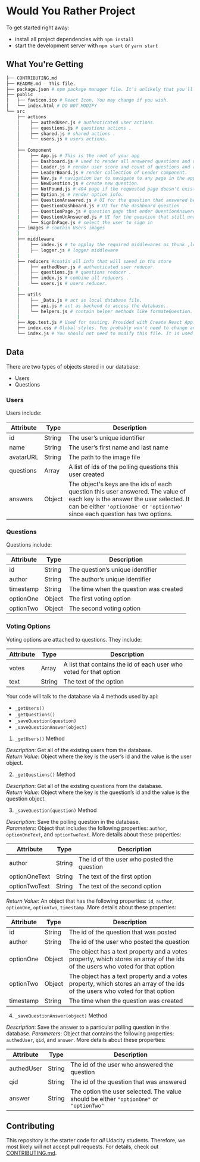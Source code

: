 # Would You Rather Project

To get started right away:

* install all project dependencies with `npm install`
* start the development server with `npm start` or `yarn start`

## What You're Getting
```bash
├── CONTRIBUTING.md
├── README.md - This file.
├── package.json # npm package manager file. It's unlikely that you'll need to modify this.
├── public
│   ├── favicon.ico # React Icon, You may change if you wish.
│   └── index.html # DO NOT MODIFY
└── src
    ├── actions
    │    ├── authedUser.js # authenticated user actions.
    │    ├── questions.js # questions actions .
    │    ├── shared.js # shared actions .
    │    └── users.js # users actions.
    │    
    ├── Component
    │    ├── App.js # This is the root of your app
    │    ├── Dashboard.js # used to render all answered questions and un answered questions.
    │    ├── Leader.js # render user score and count of questions and answers
    │    ├── LeaderBoard.js # render collection of Leader component.
    │    ├── Nav.js # navigation bar to navigate to any page in the application.
    │    ├── NewQuestion.js # create new question.
    │    ├── NotFound.js # 404 page if the requested page doesn't exist
    |    ├── Option.js # render option info.
    │    ├── QuestionAnswered.js # UI for the question that answered before.
    │    ├── QuestionDashboard.js # UI for the dashboard question .
    │    ├── QuestionPage.js # question page that ender QuestionAnswered UI or QuestionUnAnswered UI
    |    ├── QuestionUnAnswered.js # UI for the question that still unanswered. 
    │    └── SignInPage.js # select the user to sign in
    ├── images # contain Users images
    |
    ├── middleware
    │    ├── index.js # to applay the required middlewares as thunk ,logger
    │    ├── logger.js # logger middleware
    |
    ├── reducers #coatin all info that will saved in ths store
    │    ├── authedUser.js # authenticated user reducer.
    │    ├── questions.js # questions reducer .
    │    ├── index.js # combine all reducers .
    │    └── users.js # users reducer.
    |
    ├── utils 
    │    ├── _Data.js # act as local database file.
    │    ├── api.js # act as backend to access the database..
    │    └── helpers.js # contain helper methods like formateQuestion.
    |
    ├── App.test.js # Used for testing. Provided with Create React App. Testing is encouraged, but not required.
    ├── index.css # Global styles. You probably won't need to change anything here.
    └── index.js # You should not need to modify this file. It is used for DOM rendering only.
```
## Data

There are two types of objects stored in our database:

* Users
* Questions

### Users

Users include:

| Attribute    | Type             | Description           |
|-----------------|------------------|-------------------         |
| id                 | String           | The user’s unique identifier |
| name          | String           | The user’s first name  and last name     |
| avatarURL  | String           | The path to the image file |
| questions | Array | A list of ids of the polling questions this user created|
| answers      | Object         |  The object's keys are the ids of each question this user answered. The value of each key is the answer the user selected. It can be either `'optionOne'` or `'optionTwo'` since each question has two options.

### Questions

Questions include:

| Attribute | Type | Description |
|-----------------|------------------|-------------------|
| id                  | String | The question’s unique identifier |
| author        | String | The author’s unique identifier |
| timestamp | String | The time when the question was created|
| optionOne | Object | The first voting option|
| optionTwo | Object | The second voting option|

### Voting Options

Voting options are attached to questions. They include:

| Attribute | Type | Description |
|-----------------|------------------|-------------------|
| votes             | Array | A list that contains the id of each user who voted for that option|
| text                | String | The text of the option |

Your code will talk to the database via 4 methods used by api:

* `_getUsers()`
* `_getQuestions()`
* `_saveQuestion(question)`
* `_saveQuestionAnswer(object)`

1) `_getUsers()` Method

*Description*: Get all of the existing users from the database.  
*Return Value*: Object where the key is the user’s id and the value is the user object.

2) `_getQuestions()` Method

*Description*: Get all of the existing questions from the database.  
*Return Value*: Object where the key is the question’s id and the value is the question object.

3) `_saveQuestion(question)` Method

*Description*: Save the polling question in the database.  
*Parameters*:  Object that includes the following properties: `author`, `optionOneText`, and `optionTwoText`. More details about these properties:

| Attribute | Type | Description |
|-----------------|------------------|-------------------|
| author | String | The id of the user who posted the question|
| optionOneText| String | The text of the first option |
| optionTwoText | String | The text of the second option |

*Return Value*:  An object that has the following properties: `id`, `author`, `optionOne`, `optionTwo`, `timestamp`. More details about these properties:

| Attribute | Type | Description |
|-----------------|------------------|-------------------|
| id | String | The id of the question that was posted|
| author | String | The id of the user who posted the question|
| optionOne | Object | The object has a text property and a votes property, which stores an array of the ids of the users who voted for that option|
| optionTwo | Object | The object has a text property and a votes property, which stores an array of the ids of the users who voted for that option|
|timestamp|String | The time when the question was created|

4) `_saveQuestionAnswer(object)` Method

*Description*: Save the answer to a particular polling question in the database.
*Parameters*: Object that contains the following properties: `authedUser`, `qid`, and `answer`. More details about these properties:

| Attribute | Type | Description |
|-----------------|------------------|-------------------|
| authedUser | String | The id of the user who answered the question|
| qid | String | The id of the question that was answered|
| answer | String | The option the user selected. The value should be either `"optionOne"` or `"optionTwo"`|

## Contributing

This repository is the starter code for *all* Udacity students. Therefore, we most likely will not accept pull requests. For details, check out [CONTRIBUTING.md](https://github.com/udacity/reactnd-project-would-you-rather-starter/blob/master/CONTRIBUTING.md).
